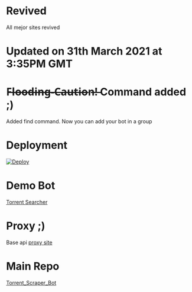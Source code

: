 # Revived
All mejor sites revived
# Updated on 31th March 2021 at 3:35PM GMT
# F̶l̶o̶o̶d̶i̶n̶g̶-̶C̶a̶u̶t̶i̶o̶n̶!̶ Command added ;)
Added find command. Now you can add your bot in a group
# Deployment
[![Deploy](https://www.herokucdn.com/deploy/button.svg)](https://dashboard.heroku.com/new?template=https://github.com/devillD/Torrent-Searcher/tree/main)

# Demo Bot
[Torrent Searcher](https://t.me/trntsrcbot)

# Proxy ;)
Base api [proxy site](https://zero.api-zero.workers.dev/)

# Main Repo
[Torrent_Scraper_Bot](https://github.com/thehamkercat/Torrent_Scraper_Bot/tree/master)
